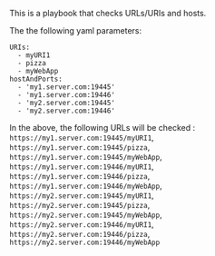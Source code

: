 This is a playbook that checks URLs/URIs and hosts. 

The the following yaml parameters:

```
URIs:
  - myURI1
  - pizza
  - myWebApp
hostAndPorts:
  - 'my1.server.com:19445'
  - 'my1.server.com:19446'
  - 'my2.server.com:19445'
  - 'my2.server.com:19446'
```

In the above, the following URLs will be checked :
`https://my1.server.com:19445/myURI1`, `https://my1.server.com:19445/pizza`, `https://my1.server.com:19445/myWebApp`, `https://my1.server.com:19446/myURI1`, `https://my1.server.com:19446/pizza`, `https://my1.server.com:19446/myWebApp`, `https://my2.server.com:19445/myURI1`, `https://my2.server.com:19445/pizza`, `https://my2.server.com:19445/myWebApp`, `https://my2.server.com:19446/myURI1`, `https://my2.server.com:19446/pizza`, `https://my2.server.com:19446/myWebApp`
